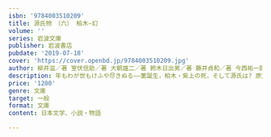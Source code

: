 ```yaml
---
isbn: '9784003510209'
title: 源氏物　（六） 柏木―幻
volume: ''
series: 岩波文庫
publisher: 岩波書店
pubdate: '2019-07-18'
cover: 'https://cover.openbd.jp/9784003510209.jpg'
author: 柳井滋／著 室伏信助／著 大朝雄二／著 鈴木日出男／著 藤井貞和／著 今西祐一郎／著
description: 年もわが世もけふや尽きぬる――薫誕生，柏木・紫上の死，そして源氏は? 原文で読む千年の物語．(全九冊)
price: '1200'
genre: 文庫
target: 一般
format: 文庫
content: 日本文学、小説・物語

---
```

